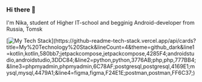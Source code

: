 ### Hi there 👋
I'm Nika, student of Higher IT-school and begginig Android-developer from Russia, Tomsk

[![My Tech Stack](https://github-readme-tech-stack.vercel.app/api/cards?title=My%20Technology%20Stack&lineCount=4&theme=github_dark&line1=kotlin,kotlin,580bb7;jetpackcompose,jetpackcompose,4285F4;androidstudio,androidstudio,3DDC84;&line2=python,python,3776AB;php,php,777BB4;&line3=phpmyadmin,phpmyadmin,6C78AF;postgresql,postgresql,4169E1;mysql,mysql,4479A1;&line4=figma,figma,F24E1E;postman,postman,FF6C37;)](https://github-readme-tech-stack.vercel.app/api/cards?title=My%20Technology%20Stack&lineCount=4&theme=github_dark&line1=kotlin,kotlin,580bb7;jetpackcompose,jetpackcompose,4285F4;androidstudio,androidstudio,3DDC84;&line2=python,python,3776AB;php,php,777BB4;&line3=phpmyadmin,phpmyadmin,6C78AF;postgresql,postgresql,4169E1;mysql,mysql,4479A1;&line4=figma,figma,F24E1E;postman,postman,FF6C37;)
